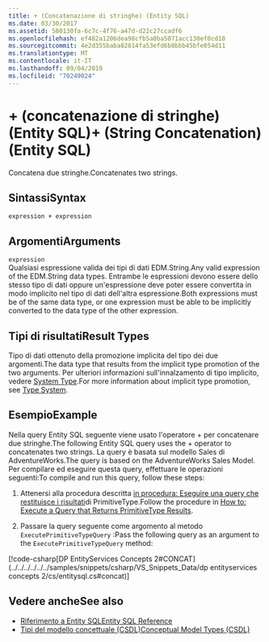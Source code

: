 ```yaml
---
title: + (Concatenazione di stringhe) (Entity SQL)
ms.date: 03/30/2017
ms.assetid: 580130fa-6c7c-4f76-a47d-d22c27ccadf6
ms.openlocfilehash: ef482a1206dea98cfb5a0ba5071acc130ef0cd18
ms.sourcegitcommit: 4e2d355baba82814fa53efd6b8bbb45bfe054d11
ms.translationtype: MT
ms.contentlocale: it-IT
ms.lasthandoff: 09/04/2019
ms.locfileid: "70249024"
---
```

# <a name="-string-concatenation-entity-sql"></a><span data-ttu-id="8e26c-102">+ (concatenazione di stringhe) (Entity SQL)</span><span class="sxs-lookup"><span data-stu-id="8e26c-102">+ (String Concatenation) (Entity SQL)</span></span>
<span data-ttu-id="8e26c-103">Concatena due stringhe.</span><span class="sxs-lookup"><span data-stu-id="8e26c-103">Concatenates two strings.</span></span>  
  
## <a name="syntax"></a><span data-ttu-id="8e26c-104">Sintassi</span><span class="sxs-lookup"><span data-stu-id="8e26c-104">Syntax</span></span>  
  
```  
expression + expression  
```  
  
## <a name="arguments"></a><span data-ttu-id="8e26c-105">Argomenti</span><span class="sxs-lookup"><span data-stu-id="8e26c-105">Arguments</span></span>  
 `expression`  
 <span data-ttu-id="8e26c-106">Qualsiasi espressione valida dei tipi di dati EDM.String.</span><span class="sxs-lookup"><span data-stu-id="8e26c-106">Any valid expression of the EDM.String data types.</span></span> <span data-ttu-id="8e26c-107">Entrambe le espressioni devono essere dello stesso tipo di dati oppure un'espressione deve poter essere convertita in modo implicito nel tipo di dati dell'altra espressione.</span><span class="sxs-lookup"><span data-stu-id="8e26c-107">Both expressions must be of the same data type, or one expression must be able to be implicitly converted to the data type of the other expression.</span></span>  
  
## <a name="result-types"></a><span data-ttu-id="8e26c-108">Tipi di risultati</span><span class="sxs-lookup"><span data-stu-id="8e26c-108">Result Types</span></span>  
 <span data-ttu-id="8e26c-109">Tipo di dati ottenuto della promozione implicita del tipo dei due argomenti.</span><span class="sxs-lookup"><span data-stu-id="8e26c-109">The data type that results from the implicit type promotion of the two arguments.</span></span> <span data-ttu-id="8e26c-110">Per ulteriori informazioni sull'innalzamento di tipo implicito, vedere [System Type](type-system-entity-sql.md).</span><span class="sxs-lookup"><span data-stu-id="8e26c-110">For more information about implicit type promotion, see [Type System](type-system-entity-sql.md).</span></span>  
  
## <a name="example"></a><span data-ttu-id="8e26c-111">Esempio</span><span class="sxs-lookup"><span data-stu-id="8e26c-111">Example</span></span>  
 <span data-ttu-id="8e26c-112">Nella query Entity SQL seguente viene usato l'operatore + per concatenare due stringhe.</span><span class="sxs-lookup"><span data-stu-id="8e26c-112">The following Entity SQL query uses the + operator to concatenates two strings.</span></span> <span data-ttu-id="8e26c-113">La query è basata sul modello Sales di AdventureWorks.</span><span class="sxs-lookup"><span data-stu-id="8e26c-113">The query is based on the AdventureWorks Sales Model.</span></span> <span data-ttu-id="8e26c-114">Per compilare ed eseguire questa query, effettuare le operazioni seguenti:</span><span class="sxs-lookup"><span data-stu-id="8e26c-114">To compile and run this query, follow these steps:</span></span>  
  
1. <span data-ttu-id="8e26c-115">Attenersi alla procedura descritta [in procedura: Eseguire una query che restituisce i risultati](../how-to-execute-a-query-that-returns-primitivetype-results.md)di PrimitiveType.</span><span class="sxs-lookup"><span data-stu-id="8e26c-115">Follow the procedure in [How to: Execute a Query that Returns PrimitiveType Results](../how-to-execute-a-query-that-returns-primitivetype-results.md).</span></span>  
  
2. <span data-ttu-id="8e26c-116">Passare la query seguente come argomento al metodo `ExecutePrimitiveTypeQuery` :</span><span class="sxs-lookup"><span data-stu-id="8e26c-116">Pass the following query as an argument to the `ExecutePrimitiveTypeQuery` method:</span></span>  
  
 [!code-csharp[DP EntityServices Concepts 2#CONCAT](../../../../../../samples/snippets/csharp/VS_Snippets_Data/dp entityservices concepts 2/cs/entitysql.cs#concat)]  
  
## <a name="see-also"></a><span data-ttu-id="8e26c-117">Vedere anche</span><span class="sxs-lookup"><span data-stu-id="8e26c-117">See also</span></span>

- [<span data-ttu-id="8e26c-118">Riferimento a Entity SQL</span><span class="sxs-lookup"><span data-stu-id="8e26c-118">Entity SQL Reference</span></span>](entity-sql-reference.md)
- [<span data-ttu-id="8e26c-119">Tipi del modello concettuale (CSDL)</span><span class="sxs-lookup"><span data-stu-id="8e26c-119">Conceptual Model Types (CSDL)</span></span>](/ef/ef6/modeling/designer/advanced/edmx/csdl-spec#conceptual-model-types-csdl)
